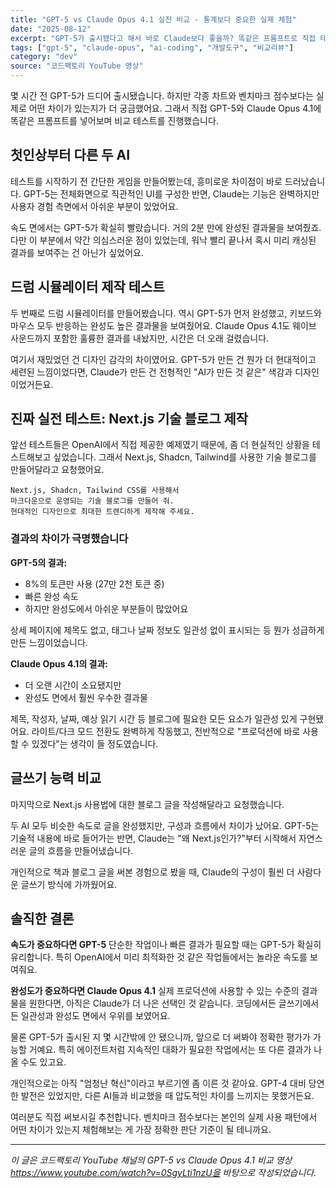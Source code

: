 ```yaml
---
title: "GPT-5 vs Claude Opus 4.1 실전 비교 - 통계보다 중요한 실제 체험"
date: "2025-08-12"
excerpt: "GPT-5가 출시됐다고 해서 바로 Claude보다 좋을까? 똑같은 프롬프트로 직접 테스트해본 솔직한 후기"
tags: ["gpt-5", "claude-opus", "ai-coding", "개발도구", "비교리뷰"]
category: "dev"
source: "코드팩토리 YouTube 영상"
---
```


몇 시간 전 GPT-5가 드디어 출시됐습니다. 하지만 각종 차트와 벤치마크 점수보다는 실제로 어떤 차이가 있는지가 더 궁금했어요. 그래서 직접 GPT-5와 Claude Opus 4.1에 똑같은 프롬프트를 넣어보며 비교 테스트를 진행했습니다.

## 첫인상부터 다른 두 AI

테스트를 시작하기 전 간단한 게임을 만들어봤는데, 흥미로운 차이점이 바로 드러났습니다. GPT-5는 전체화면으로 직관적인 UI를 구성한 반면, Claude는 기능은 완벽하지만 사용자 경험 측면에서 아쉬운 부분이 있었어요.

속도 면에서는 GPT-5가 확실히 빨랐습니다. 거의 2분 만에 완성된 결과물을 보여줬죠. 다만 이 부분에서 약간 의심스러운 점이 있었는데, 워낙 빨리 끝나서 혹시 미리 캐싱된 결과를 보여주는 건 아닌가 싶었어요.

## 드럼 시뮬레이터 제작 테스트

두 번째로 드럼 시뮬레이터를 만들어봤습니다. 역시 GPT-5가 먼저 완성했고, 키보드와 마우스 모두 반응하는 완성도 높은 결과물을 보여줬어요. Claude Opus 4.1도 웨이브 사운드까지 포함한 훌륭한 결과를 내놨지만, 시간은 더 오래 걸렸습니다.

여기서 재밌었던 건 디자인 감각의 차이였어요. GPT-5가 만든 건 뭔가 더 현대적이고 세련된 느낌이었다면, Claude가 만든 건 전형적인 "AI가 만든 것 같은" 색감과 디자인이었거든요.

## 진짜 실전 테스트: Next.js 기술 블로그 제작

앞선 테스트들은 OpenAI에서 직접 제공한 예제였기 때문에, 좀 더 현실적인 상황을 테스트해보고 싶었습니다. 그래서 Next.js, Shadcn, Tailwind를 사용한 기술 블로그를 만들어달라고 요청했어요.

```
Next.js, Shadcn, Tailwind CSS를 사용해서
마크다운으로 운영되는 기술 블로그를 만들어 줘.
현대적인 디자인으로 최대한 트렌디하게 제작해 주세요.
```

### 결과의 차이가 극명했습니다

**GPT-5의 결과:**

- 8%의 토큰만 사용 (27만 2천 토큰 중)
- 빠른 완성 속도
- 하지만 완성도에서 아쉬운 부분들이 많았어요

상세 페이지에 제목도 없고, 태그나 날짜 정보도 일관성 없이 표시되는 등 뭔가 성급하게 만든 느낌이었습니다.

**Claude Opus 4.1의 결과:**

- 더 오랜 시간이 소요됐지만
- 완성도 면에서 훨씬 우수한 결과물

제목, 작성자, 날짜, 예상 읽기 시간 등 블로그에 필요한 모든 요소가 일관성 있게 구현됐어요. 라이트/다크 모드 전환도 완벽하게 작동했고, 전반적으로 "프로덕션에 바로 사용할 수 있겠다"는 생각이 들 정도였습니다.

## 글쓰기 능력 비교

마지막으로 Next.js 사용법에 대한 블로그 글을 작성해달라고 요청했습니다.

두 AI 모두 비슷한 속도로 글을 완성했지만, 구성과 흐름에서 차이가 났어요. GPT-5는 기술적 내용에 바로 들어가는 반면, Claude는 "왜 Next.js인가?"부터 시작해서 자연스러운 글의 흐름을 만들어냈습니다.

개인적으로 책과 블로그 글을 써본 경험으로 봤을 때, Claude의 구성이 훨씬 더 사람다운 글쓰기 방식에 가까웠어요.

## 솔직한 결론

**속도가 중요하다면 GPT-5**
단순한 작업이나 빠른 결과가 필요할 때는 GPT-5가 확실히 유리합니다. 특히 OpenAI에서 미리 최적화한 것 같은 작업들에서는 놀라운 속도를 보여줘요.

**완성도가 중요하다면 Claude Opus 4.1**
실제 프로덕션에 사용할 수 있는 수준의 결과물을 원한다면, 아직은 Claude가 더 나은 선택인 것 같습니다. 코딩에서든 글쓰기에서든 일관성과 완성도 면에서 우위를 보였어요.

물론 GPT-5가 출시된 지 몇 시간밖에 안 됐으니까, 앞으로 더 써봐야 정확한 평가가 가능할 거예요. 특히 에이전트처럼 지속적인 대화가 필요한 작업에서는 또 다른 결과가 나올 수도 있고요.

개인적으로는 아직 "엄청난 혁신"이라고 부르기엔 좀 이른 것 같아요. GPT-4 대비 당연한 발전은 있었지만, 다른 AI들과 비교했을 때 압도적인 차이를 느끼지는 못했거든요.

여러분도 직접 써보시길 추천합니다. 벤치마크 점수보다는 본인의 실제 사용 패턴에서 어떤 차이가 있는지 체험해보는 게 가장 정확한 판단 기준이 될 테니까요.

---

_이 글은 코드팩토리 YouTube 채널의 GPT-5 vs Claude Opus 4.1 비교 영상 https://www.youtube.com/watch?v=0SgyLti1nzU을 바탕으로 작성되었습니다._
